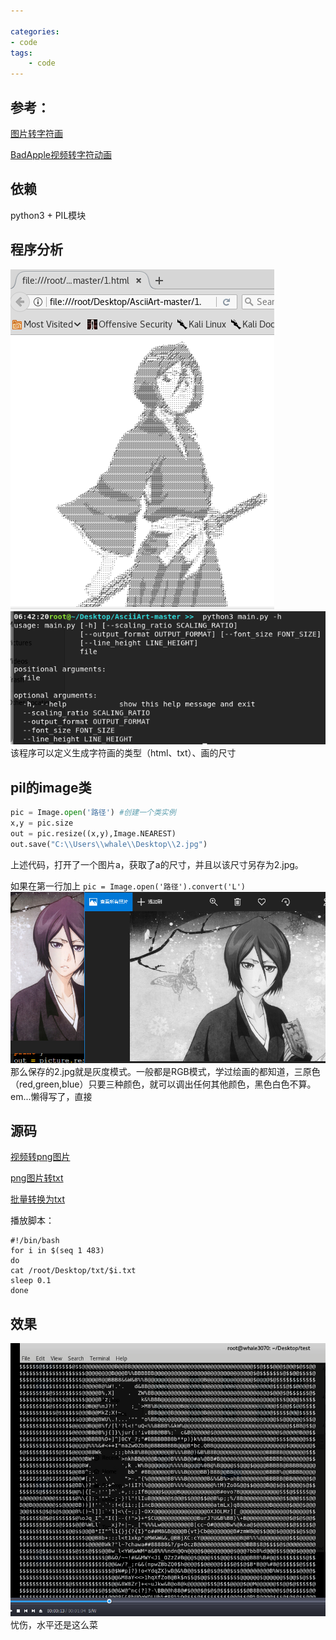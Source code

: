 ```yaml
---

categories:
- code
tags: 
    - code
---
```

## 参考：
[图片转字符画](https://www.jianshu.com/p/991cb07b3ad3)

[BadApple视频转字符动画](https://lizonghang.github.io/2016/08/06/BadApple%E8%A7%86%E9%A2%91%E8%BD%AC%E5%AD%97%E7%AC%A6%E5%8A%A8%E7%94%BB/)

## 依赖
python3 + PIL模块

## 程序分析
![0](https://raw.githubusercontent.com/Whale3070/Whale3070.github.io/master/images/1001/0.PNG)
![2](https://raw.githubusercontent.com/Whale3070/Whale3070.github.io/master/images/1001/2.PNG)
该程序可以定义生成字符画的类型（html、txt）、画的尺寸

## pil的image类
```python
pic = Image.open('路径') #创建一个类实例
x,y = pic.size
out = pic.resize((x,y),Image.NEAREST) 
out.save("C:\\Users\\whale\\Desktop\\2.jpg")
```
上述代码，打开了一个图片a，获取了a的尺寸，并且以该尺寸另存为2.jpg。

如果在第一行加上
`pic = Image.open('路径').convert('L')`
![11](https://raw.githubusercontent.com/Whale3070/Whale3070.github.io/master/images/1001/11.PNG)
那么保存的2.jpg就是灰度模式。一般都是RGB模式，学过绘画的都知道，三原色（red,green,blue）只要三种颜色，就可以调出任何其他颜色，黑色白色不算。
em...懒得写了，直接
## 源码
[视频转png图片](https://github.com/Whale3070/ctf-coding/blob/master/getImage.py)

[png图片转txt](https://github.com/Whale3070/ctf-coding/blob/master/convertTXT.py)

[批量转换为txt](https://github.com/Whale3070/ctf-coding/blob/master/all2txt.py)

播放脚本：
```
#!/bin/bash
for i in $(seq 1 483)  
do
cat /root/Desktop/txt/$i.txt
sleep 0.1
done
```
## 效果
![01](https://raw.githubusercontent.com/Whale3070/Whale3070.github.io/master/images/1001/01.PNG)
忧伤，水平还是这么菜

